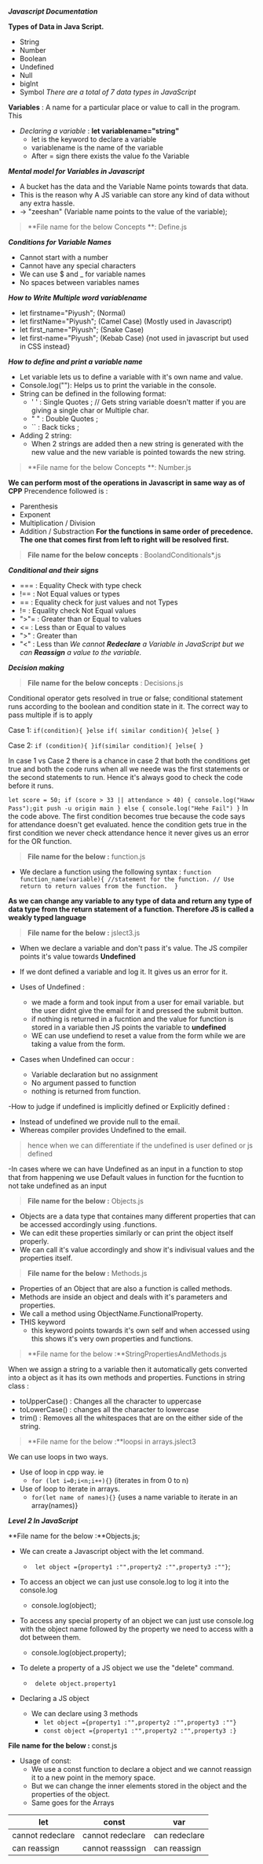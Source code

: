 ***Javascript Documentation***




**Types of Data in Java Script.**
- String 
- Number
- Boolean
- Undefined
- Null
- bigInt
- Symbol
*There are a total of 7 data types in JavaScript*


**Variables** : A name for a particular place or value to call in the program. This
- *Declaring a variable* : **let variablename="string"** 
  - let is the keyword to declare a variable
  - variablename is the name of the variable
  - After = sign there exists the value fo the Variable


***Mental model for Variables in Javascript***
- A bucket has the data and the Variable Name points towards that data.
- This is the reason why A JS variable can store any kind of data without any extra hassle.
- <Variable> -> "zeeshan" (Variable name points to the value of the variable);

>**File name for the below Concepts **: Define.js

***Conditions for Variable Names***
- Cannot start with a number
- Cannot have any special characters
- We can use $ and _ for variable names
- No spaces between variables names

***How to Write Multiple word variablename***
- let firstname="Piyush"; (Normal)
- let firstName="Piyush"; (Camel Case) (Mostly used in Javascript)
- let first_name="Piyush"; (Snake Case)
- let first-name="Piyush"; (Kebab Case) {not used in javascript but used in CSS instead}

***How to define and print a variable name***
- Let variable lets us to define a variable with it's own name and value.
- Console.log(""): Helps us to print the variable in the console.
- String can be defined in the following format:
  - ' ' : Single Quotes ; // Gets string variable doesn't matter if you are giving a single char or Multiple char.
  - " " : Double Quotes ;
  - `` : Back ticks ;
- Adding 2 string:
  - When 2 strings are added then a new string is generated with the new value and the new variable is pointed towards the new string.



> **File name for the below Concepts **: Number.js

**We can perform most of the operations in Javascript in same way as of CPP**
Precendence followed is :
- Parenthesis
- Exponent
- Multiplication / Division
- Addition / Substraction
**For the functions in same order of precedence. The one that comes first from left to right will be resolved first.**


> **File name for the below concepts** : BoolandConditionals*.js

***Conditional and their signs***
- === : Equality Check with type check
- !== : Not Equal values or types
- ==  : Equality check for just values and not Types
- !=  : Equality check Not Equal values
- ">"=  : Greater than or Equal to values
- <=  : Less than or Equal to values
- ">"   : Greater than
- "<"   : Less than
*We cannot **Redeclare** a Variable in JavaScript but we can **Reassign** a value to the variable.*


***Decision making***
> **File name for the below concepts** : Decisions.js

Conditional operator gets resolved in true or false;
conditional statement runs according to the boolean and condition state in it.
The correct way to pass multiple if is to apply 

Case 1:
`if(condition){
}else if( similar condition){
}else{
}`

Case 2:
`if (condition){
}if(similar condition){
}else{
}
`

In case 1 vs Case 2 there is a chance in case 2 that both the conditions get true and both the code runs when all we neede was the first statements or the second statements to run. Hence it's always good to check the code before it runs.

`let score = 50;
if (score > 33 || attendance > 40) {
    console.log("Haww Pass");git push -u origin main
} else {
    console.log("Hehe Fail")
}`
In the code above. The first condition becomes true because the code says  for attendance doesn't get evaluated. hence the condition gets true in the first condition we never check attendance hence it never gives us an error for the OR function. 


> **File name for the below :** function.js

- We declare a function using the following syntax :
`function function_name(variable){
  //statement for the function.
  // Use return to return values from the function. 
}`

**As we can change any variable to any type of data and return any type of data type from the return statement of a function. Therefore JS is called a weakly typed language**

> **File name for the below :** jslect3.js

- When we declare a variable and don't pass it's value. The JS compiler points it's value towards **Undefined**
- If we dont defined a variable and log it. It gives us an error for it.
- Uses of Undefined :
  - we made a form and took input from a user for email variable. but the user didnt give the email for it and pressed the submit button.
  - if nothing is returned in a fucntion and the value for function is stored in a variable then JS points the variable to **undefined**
  - WE can use undefiend to reset a value from the form while we are taking a value from the form.

- Cases when Undefined can occur :
  - Variable declaration but no assignment 
  - No argument passed to function
  - nothing is returned from function.

-How to judge if undefined is implicitly defined or Explicitly defined :
  - Instead of undefined we provide null to the email.
  - Whereas compiler provides Undefined to the email.
> hence when we can differentiate if the undefined is user defined or js defined

-In cases where we can have Undefined as an input in a function to stop that from happening we use Default values in function for the fucntion to not take undefined as an input


> **File name for the below :** Objects.js

- Objects are a data type that containes many different properties that can be accessed accordingly using .functions.
- We can edit these properties similarly or can print the object itself properly.
- We can call it's value accordingly and show it's indivisual values and the properties itself.


>**File name for the below :** Methods.js

- Properties of an Object that are also a function is called methods.
- Methods are inside an object and deals with it's parameters and properties.
- We call a method using ObjectName.FunctionalProperty.
- THIS keyword
  - this keyword points towards it's own self and when accessed using this shows it's very own properties and functions.


> **File name for the below :**StringPropertiesAndMethods.js

When we assign a string to a variable then it automatically gets converted into a object as it has its own methods and properties.
Functions in string class :
  - toUpperCase() : Changes all the character to uppercase
  - toLowerCase() : changes all the character to lowercase
  - trim() : Removes all the whitespaces that are on the either side of the string.


> **File name for the below :**loopsi in arrays.jslect3

We can use loops in two ways.
  - Use of loop in cpp way. ie 
    - `for (let i=0;i<n;i++){}` (iterates in from  0 to n)
  - Use of loop to iterate in arrays. 
    - `for(let name of names){}` {uses a name variable to iterate in an array(names)}





***Level 2 In JavaScript***


**File name for the below :**Objects.js;
- We can create a Javascript object with the let command.
  - ` let object ={property1 :"",property2 :"",property3 :""}`;
- To access an object we can just use console.log to log it into the console.log
  - console.log(object); 
- To access any special property of an object we can just use console.log with the object name followed by the property we need to access with a dot between them.
  - console.log(object.property);
- To delete a property of a JS object we use the "delete" command.
  - ` delete object.property1`


- Declaring a JS object
  - We can declare using 3 methods
    - `let object ={property1 :"",property2 :"",property3 :""}`
    - `const object ={property1 :"",property2 :"",property3 :}`



**File name for the below :** const.js
- Usage of const:
  - We use a const function to declare a object and we cannot reassign it to a new point in the memory space.
  - But we can change the inner elements stored in the object and the properties of the object.
  - Same goes for the Arrays

| let              	| const            	| var           	|
|------------------	|------------------	|---------------	|
| cannot redeclare 	| cannot redeclare 	| can redeclare 	|
| can reassign     	| cannot reasssign 	| can reassign  	|